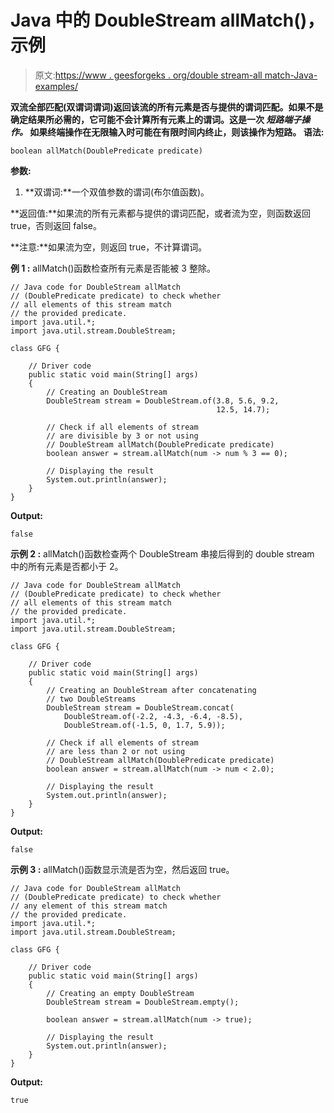 # Java 中的 DoubleStream allMatch()，示例

> 原文:[https://www . geesforgeks . org/double stream-all match-Java-examples/](https://www.geeksforgeeks.org/doublestream-allmatch-java-examples/)

**双流全部匹配(双谓词谓词)**返回该流的所有**元素是否与提供的谓词匹配。如果不是确定结果所必需的，它可能不会计算所有元素上的谓词。这是一次 ***短路端子操作。*** 如果终端操作在无限输入时可能在有限时间内终止，则该操作为短路。
**语法:****

```
boolean allMatch(DoublePredicate predicate)

```

**参数:**

1.  **双谓词:**一个双值参数的谓词(布尔值函数)。

**返回值:**如果流的所有元素都与提供的谓词匹配，或者流为空，则函数返回 true，否则返回 false。

**注意:**如果流为空，则返回 true，不计算谓词。

**例 1 :** allMatch()函数检查所有元素是否能被 3 整除。

```
// Java code for DoubleStream allMatch
// (DoublePredicate predicate) to check whether
// all elements of this stream match
// the provided predicate.
import java.util.*;
import java.util.stream.DoubleStream;

class GFG {

    // Driver code
    public static void main(String[] args)
    {
        // Creating an DoubleStream
        DoubleStream stream = DoubleStream.of(3.8, 5.6, 9.2,
                                              12.5, 14.7);

        // Check if all elements of stream
        // are divisible by 3 or not using
        // DoubleStream allMatch(DoublePredicate predicate)
        boolean answer = stream.allMatch(num -> num % 3 == 0);

        // Displaying the result
        System.out.println(answer);
    }
}
```

**Output:**

```
false

```

**示例 2 :** allMatch()函数检查两个 DoubleStream 串接后得到的 double stream 中的所有元素是否都小于 2。

```
// Java code for DoubleStream allMatch
// (DoublePredicate predicate) to check whether
// all elements of this stream match
// the provided predicate.
import java.util.*;
import java.util.stream.DoubleStream;

class GFG {

    // Driver code
    public static void main(String[] args)
    {
        // Creating an DoubleStream after concatenating
        // two DoubleStreams
        DoubleStream stream = DoubleStream.concat(
            DoubleStream.of(-2.2, -4.3, -6.4, -8.5),
            DoubleStream.of(-1.5, 0, 1.7, 5.9));

        // Check if all elements of stream
        // are less than 2 or not using
        // DoubleStream allMatch(DoublePredicate predicate)
        boolean answer = stream.allMatch(num -> num < 2.0);

        // Displaying the result
        System.out.println(answer);
    }
}
```

**Output:**

```
false

```

**示例 3 :** allMatch()函数显示流是否为空，然后返回 true。

```
// Java code for DoubleStream allMatch
// (DoublePredicate predicate) to check whether
// any element of this stream match
// the provided predicate.
import java.util.*;
import java.util.stream.DoubleStream;

class GFG {

    // Driver code
    public static void main(String[] args)
    {
        // Creating an empty DoubleStream
        DoubleStream stream = DoubleStream.empty();

        boolean answer = stream.allMatch(num -> true);

        // Displaying the result
        System.out.println(answer);
    }
}
```

**Output:**

```
true

```